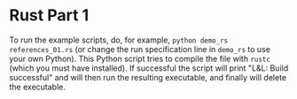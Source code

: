 # Rust Part 1

To run the example scripts, do, for example, `python demo_rs references_01.rs` (or change the run specification line in `demo_rs` to use your own Python). This Python script tries to compile the file with `rustc` (which you must have installed). If successful the script will print "L&L: Build successful" and will then run the resulting executable, and finally will delete the executable.
